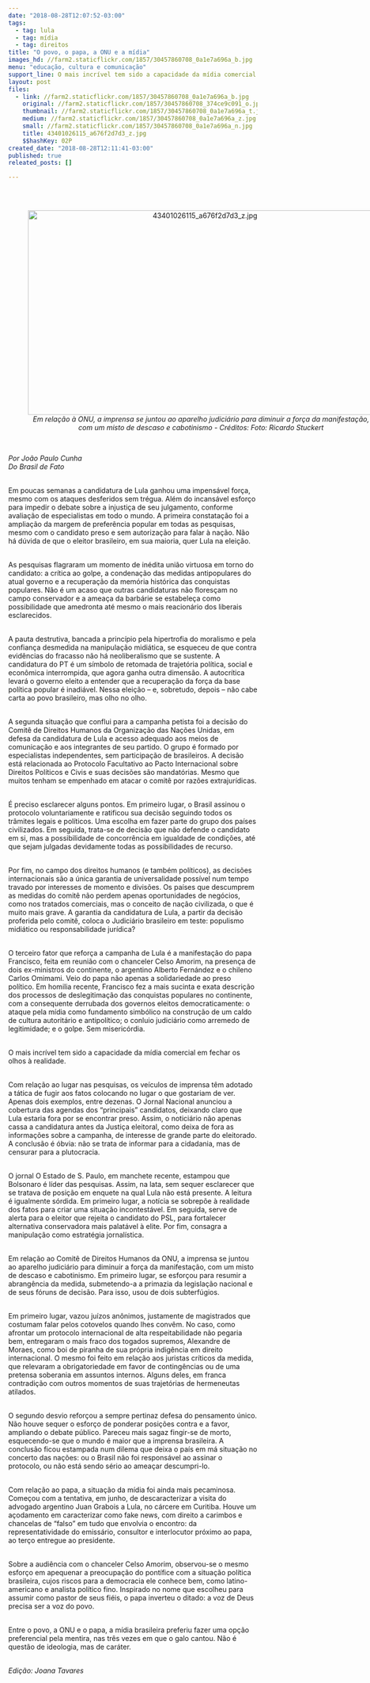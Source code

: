 ```yaml
---
date: "2018-08-28T12:07:52-03:00"
tags:
  - tag: lula
  - tag: mídia
  - tag: direitos
title: "O povo, o papa, a ONU e a mídia"
images_hd: //farm2.staticflickr.com/1857/30457860708_0a1e7a696a_b.jpg
menu: "educação, cultura e comunicação"
support_line: O mais incrível tem sido a capacidade da mídia comercial em fechar os olhos à realidade.
layout: post
files:
  - link: //farm2.staticflickr.com/1857/30457860708_0a1e7a696a_b.jpg
    original: //farm2.staticflickr.com/1857/30457860708_374ce9c091_o.jpg
    thumbnail: //farm2.staticflickr.com/1857/30457860708_0a1e7a696a_t.jpg
    medium: //farm2.staticflickr.com/1857/30457860708_0a1e7a696a_z.jpg
    small: //farm2.staticflickr.com/1857/30457860708_0a1e7a696a_n.jpg
    title: 43401026115_a676f2d7d3_z.jpg
    $$hashKey: 02P
created_date: "2018-08-28T12:11:41-03:00"
published: true
releated_posts: []

---
```

<p>&nbsp;</p>

<div style="text-align:center">
<figure class="image" style="display:inline-block"><img alt="43401026115_a676f2d7d3_z.jpg" height="413" src="//farm2.staticflickr.com/1857/30457860708_0a1e7a696a_b.jpg" width="700" />
<figcaption><em>Em rela&ccedil;&atilde;o &agrave; ONU, a imprensa se juntou ao aparelho judici&aacute;rio para diminuir a for&ccedil;a da manifesta&ccedil;&atilde;o, com um misto de descaso e cabotinismo - Cr&eacute;ditos: Foto: Ricardo Stuckert</em></figcaption>
</figure>
</div>

<p><br />
<em>Por Jo&atilde;o Paulo Cunha<br />
Do Brasil de Fato&nbsp;</em></p>

<p><br />
Em poucas semanas a candidatura de Lula ganhou uma impens&aacute;vel for&ccedil;a, mesmo com os ataques desferidos sem tr&eacute;gua. Al&eacute;m do incans&aacute;vel esfor&ccedil;o para impedir o debate sobre a injusti&ccedil;a de seu julgamento, conforme avalia&ccedil;&atilde;o de especialistas em todo o mundo. A primeira constata&ccedil;&atilde;o foi a amplia&ccedil;&atilde;o da margem de prefer&ecirc;ncia popular em todas as pesquisas, mesmo com o candidato preso e sem autoriza&ccedil;&atilde;o para falar &agrave; na&ccedil;&atilde;o. N&atilde;o h&aacute; d&uacute;vida de que o eleitor brasileiro, em sua maioria, quer Lula na elei&ccedil;&atilde;o.</p>

<p><br />
As pesquisas flagraram um momento de in&eacute;dita uni&atilde;o virtuosa em torno do candidato: a cr&iacute;tica ao golpe, a condena&ccedil;&atilde;o das medidas antipopulares do atual governo e a recupera&ccedil;&atilde;o da mem&oacute;ria hist&oacute;rica das conquistas populares. N&atilde;o &eacute; um acaso que outras candidaturas n&atilde;o flores&ccedil;am no campo conservador e a amea&ccedil;a da barb&aacute;rie se estabele&ccedil;a como possibilidade que amedronta at&eacute; mesmo o mais reacion&aacute;rio dos liberais esclarecidos.</p>

<p><br />
A pauta destrutiva, bancada a princ&iacute;pio pela hipertrofia do moralismo e pela confian&ccedil;a desmedida na manipula&ccedil;&atilde;o midi&aacute;tica, se esqueceu de que contra evid&ecirc;ncias do fracasso n&atilde;o h&aacute; neoliberalismo que se sustente. A candidatura do PT &eacute; um s&iacute;mbolo de retomada de trajet&oacute;ria pol&iacute;tica, social e econ&ocirc;mica interrompida, que agora ganha outra dimens&atilde;o. A autocr&iacute;tica levar&aacute; o governo eleito a entender que a recupera&ccedil;&atilde;o da for&ccedil;a da base pol&iacute;tica popular &eacute; inadi&aacute;vel. Nessa elei&ccedil;&atilde;o &ndash; e, sobretudo, depois &ndash; n&atilde;o cabe carta ao povo brasileiro, mas olho no olho.</p>

<p><br />
A segunda situa&ccedil;&atilde;o que conflui para a campanha petista foi a decis&atilde;o do Comit&ecirc; de Direitos Humanos da Organiza&ccedil;&atilde;o das Na&ccedil;&otilde;es Unidas, em defesa da candidatura de Lula e acesso adequado aos meios de comunica&ccedil;&atilde;o e aos integrantes de seu partido. O grupo &eacute; formado por especialistas independentes, sem participa&ccedil;&atilde;o de brasileiros. A decis&atilde;o est&aacute; relacionada ao Protocolo Facultativo ao Pacto Internacional sobre Direitos Pol&iacute;ticos e Civis e suas decis&otilde;es s&atilde;o mandat&oacute;rias. Mesmo que muitos tenham se empenhado em atacar o comit&ecirc; por raz&otilde;es extrajur&iacute;dicas.</p>

<p><br />
&Eacute; preciso esclarecer alguns pontos. Em primeiro lugar, o Brasil assinou o protocolo voluntariamente e ratificou sua decis&atilde;o seguindo todos os tr&acirc;mites legais e pol&iacute;ticos. Uma escolha em fazer parte do grupo dos pa&iacute;ses civilizados. Em seguida, trata-se de decis&atilde;o que n&atilde;o defende o candidato em si, mas a possibilidade de concorr&ecirc;ncia em igualdade de condi&ccedil;&otilde;es, at&eacute; que sejam julgadas devidamente todas as possibilidades de recurso.</p>

<p><br />
Por fim, no campo dos direitos humanos (e tamb&eacute;m pol&iacute;ticos), as decis&otilde;es internacionais s&atilde;o a &uacute;nica garantia de universalidade poss&iacute;vel num tempo travado por interesses de momento e divis&otilde;es. Os pa&iacute;ses que descumprem as medidas do comit&ecirc; n&atilde;o perdem apenas oportunidades de neg&oacute;cios, como nos tratados comerciais, mas o conceito de na&ccedil;&atilde;o civilizada, o que &eacute; muito mais grave. A garantia da candidatura de Lula, a partir da decis&atilde;o proferida pelo comit&ecirc;, coloca o Judici&aacute;rio brasileiro em teste: populismo midi&aacute;tico ou responsabilidade jur&iacute;dica?</p>

<p><br />
O terceiro fator que refor&ccedil;a a campanha de Lula &eacute; a manifesta&ccedil;&atilde;o do papa Francisco, feita em reuni&atilde;o com o chanceler Celso Amorim, na presen&ccedil;a de dois ex-ministros do continente, o argentino Alberto Fern&aacute;ndez e o chileno Carlos Omimami. Veio do papa n&atilde;o apenas a solidariedade ao preso pol&iacute;tico. Em homilia recente, Francisco fez a mais sucinta e exata descri&ccedil;&atilde;o dos processos de deslegitima&ccedil;&atilde;o das conquistas populares no continente, com a consequente derrubada dos governos eleitos democraticamente: o ataque pela m&iacute;dia como fundamento simb&oacute;lico na constru&ccedil;&atilde;o de um caldo de cultura autorit&aacute;rio e antipol&iacute;tico; o conluio judici&aacute;rio como arremedo de legitimidade; e o golpe. Sem miseric&oacute;rdia.</p>

<p><br />
O mais incr&iacute;vel tem sido a capacidade da m&iacute;dia comercial em fechar os olhos &agrave; realidade.</p>

<p><br />
Com rela&ccedil;&atilde;o ao lugar nas pesquisas, os ve&iacute;culos de imprensa t&ecirc;m adotado a t&aacute;tica de fugir aos fatos colocando no lugar o que gostariam de ver. Apenas dois exemplos, entre dezenas. O Jornal Nacional anunciou a cobertura das agendas dos &ldquo;principais&rdquo; candidatos, deixando claro que Lula estaria fora por se encontrar preso. Assim, o notici&aacute;rio n&atilde;o apenas cassa a candidatura antes da Justi&ccedil;a eleitoral, como deixa de fora as informa&ccedil;&otilde;es sobre a campanha, de interesse de grande parte do eleitorado. A conclus&atilde;o &eacute; &oacute;bvia: n&atilde;o se trata de informar para a cidadania, mas de censurar para a plutocracia.</p>

<p><br />
O jornal O Estado de S. Paulo, em manchete recente, estampou que Bolsonaro &eacute; l&iacute;der das pesquisas. Assim, na lata, sem sequer esclarecer que se tratava de posi&ccedil;&atilde;o em enquete na qual Lula n&atilde;o est&aacute; presente. A leitura &eacute; igualmente s&oacute;rdida. Em primeiro lugar, a not&iacute;cia se sobrep&otilde;e &agrave; realidade dos fatos para criar uma situa&ccedil;&atilde;o incontest&aacute;vel. Em seguida, serve de alerta para o eleitor que rejeita o candidato do PSL, para fortalecer alternativa conservadora mais palat&aacute;vel &agrave; elite. Por fim, consagra a manipula&ccedil;&atilde;o como estrat&eacute;gia jornal&iacute;stica.</p>

<p><br />
Em rela&ccedil;&atilde;o ao Comit&ecirc; de Direitos Humanos da ONU, a imprensa se juntou ao aparelho judici&aacute;rio para diminuir a for&ccedil;a da manifesta&ccedil;&atilde;o, com um misto de descaso e cabotinismo. Em primeiro lugar, se esfor&ccedil;ou para resumir a abrang&ecirc;ncia da medida, submetendo-a a primazia da legisla&ccedil;&atilde;o nacional e de seus f&oacute;runs de decis&atilde;o. Para isso, usou de dois subterf&uacute;gios.</p>

<p><br />
Em primeiro lugar, vazou ju&iacute;zos an&ocirc;nimos, justamente de magistrados que costumam falar pelos cotovelos quando lhes conv&ecirc;m. No caso, como afrontar um protocolo internacional de alta respeitabilidade n&atilde;o pegaria bem, entregaram o mais fraco dos togados supremos, Alexandre de Moraes, como boi de piranha de sua pr&oacute;pria indig&ecirc;ncia em direito internacional. O mesmo foi feito em rela&ccedil;&atilde;o aos juristas cr&iacute;ticos da medida, que relevaram a obrigatoriedade em favor de conting&ecirc;ncias ou de uma pretensa soberania em assuntos internos. Alguns deles, em franca contradi&ccedil;&atilde;o com outros momentos de suas trajet&oacute;rias de hermeneutas atilados.</p>

<p><br />
O segundo desvio refor&ccedil;ou a sempre pertinaz defesa do pensamento &uacute;nico. N&atilde;o houve sequer o esfor&ccedil;o de ponderar posi&ccedil;&otilde;es contra e a favor, ampliando o debate p&uacute;blico. Pareceu mais sagaz fingir-se de morto, esquecendo-se que o mundo &eacute; maior que a imprensa brasileira. A conclus&atilde;o ficou estampada num dilema que deixa o pa&iacute;s em m&aacute; situa&ccedil;&atilde;o no concerto das na&ccedil;&otilde;es: ou o Brasil n&atilde;o foi respons&aacute;vel ao assinar o protocolo, ou n&atilde;o est&aacute; sendo s&eacute;rio ao amea&ccedil;ar descumpri-lo.&nbsp;&nbsp;</p>

<p><br />
Com rela&ccedil;&atilde;o ao papa, a situa&ccedil;&atilde;o da m&iacute;dia foi ainda mais pecaminosa. Come&ccedil;ou com a tentativa, em junho, de descaracterizar a visita do advogado argentino Juan Grabois a Lula, no c&aacute;rcere em Curitiba. Houve um a&ccedil;odamento em caracterizar como fake news, com direito a carimbos e chancelas de &ldquo;falso&rdquo; em tudo que envolvia o encontro: da representatividade do emiss&aacute;rio, consultor e interlocutor pr&oacute;ximo ao papa, ao ter&ccedil;o entregue ao presidente.&nbsp;&nbsp;</p>

<p><br />
Sobre a audi&ecirc;ncia com o chanceler Celso Amorim, observou-se o mesmo esfor&ccedil;o em apequenar a preocupa&ccedil;&atilde;o do pont&iacute;fice com a situa&ccedil;&atilde;o pol&iacute;tica brasileira, cujos riscos para a democracia ele conhece bem, como latino-americano e analista pol&iacute;tico fino. Inspirado no nome que escolheu para assumir como pastor de seus fi&eacute;is, o papa inverteu o ditado: a voz de Deus precisa ser a voz do povo.</p>

<p><br />
Entre o povo, a ONU e o papa, a m&iacute;dia brasileira preferiu fazer uma op&ccedil;&atilde;o preferencial pela mentira, nas tr&ecirc;s vezes em que o galo cantou. N&atilde;o &eacute; quest&atilde;o de ideologia, mas de car&aacute;ter.</p>

<p><br />
<em>Edi&ccedil;&atilde;o: Joana Tavares</em></p>
